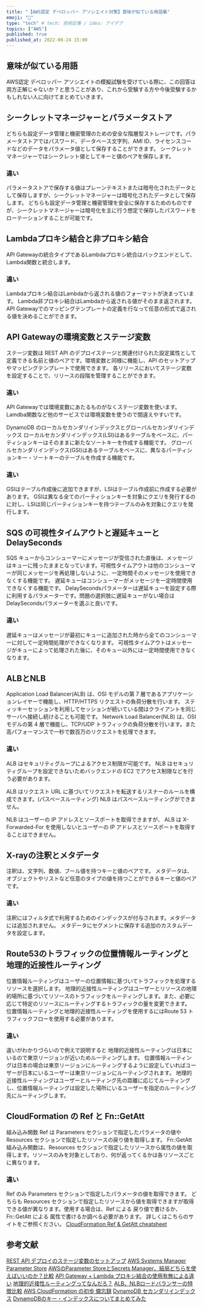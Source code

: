 ```yaml
---
title: "【AWS認定 デベロッパー アソシエイト対策】意味が似ている用語集"
emoji: "🎃"
type: "tech" # tech: 技術記事 / idea: アイデア
topics: ["AWS"]
published: true
published_at: 2022-08-24 15:00
---
```

## 意味が似ている用語
AWS認定 デベロッパー アソシエイトの模擬試験を受けている際に、この回答は両方正解じゃないか？と思うことがあり、これから受験する方や今後受験するかもしれない人に向けてまとめていきます。

## シークレットマネージャーとパラメータストア
どちらも設定データ管理と機密管理のための安全な階層型ストレージです。パラメータストアではパスワード、データベース文字列、AMI ID、ライセンスコードなどのデータをパラメータ値として保存することができます。
シークレットマネージャーではシークレット値としてキーと値のペアを保存します。

### 違い
パラメータストアで保存する値はプレーンテキストまたは暗号化されたデータとして保存しますが、シークレットマネージャーは暗号化されたデータとして保存します。
どちらも設定データ管理と機密管理を安全に保存するためのものですが、シークレットマネージャーは暗号化を主に行う想定で保存したパスワードをローテーションすることが可能です。

## Lambdaプロキシ結合と非プロキシ結合
API Gatewayの統合タイプであるLambdaプロキシ統合はバックエンドとして、Lambda関数と統合します。

### 違い
Lambdaプロキシ結合はLambdaから返される値のフォーマットが決まっています。
Lambda非プロキシ結合はLambdaから返される値がそのまま返されます。API Gatewayでのマッピングテンプレートの定義を行なって任意の形式で返される値を決めることができます。

## API Gatewayの環境変数とステージ変数
ステージ変数は REST API のデプロイステージと関連付けられた設定属性として定義できる名前と値のペアです。環境変数と同様に機能し、API のセットアップやマッピングテンプレートで使用できます。 各リリースにおいてステージ変数を設定することで、リリースの段階を管理することができます。

### 違い
API Gatewayでは環境変数にあたるものがなくステージ変数を使います。
Lamdba関数など他のサービスでは環境変数を使うので間違えやすいです。

DynamoDB のローカルセカンダリインデックスとグローバルセカンダリインデックス
ローカルセカンダリインデックス(LSI)はあるテーブルをベースに、パーティションキーはそのままに新たなソートキーを作成する機能です。
グローバルセカンダリインデックス(GSI)はあるテーブルをベースに、異なるパーティションキー・ソートキーのテーブルを作成する機能です。

### 違い
GSIはテーブル作成後に追加できますが、LSIはテーブル作成前に作成する必要があります。
GSIは異なる全てのパーティションキーを対象にクエリを発行するのに対し、LSIは同じパーティションキーを持つテーブルのみを対象にクエリを発行します。

## SQS の可視性タイムアウトと遅延キューと DelaySeconds
SQS キューからコンシューマーにメッセージが受信された直後は、メッセージはキューに残ったままとなっています。可視性タイムアウトは他のコンシューマーが同じメッセージを再処理しないように、一定時間そのメッセージを使用できなくする機能です。
遅延キューはコンシューマーがメッセージを一定時間使用できなくする機能です。
DelaySecondsパラメーターは遅延キューを設定する際に利用するパラメーターです。問題の選択肢に遅延キューがない場合はDelaySecondsパラメーターを選ぶと良いです。

### 違い
遅延キューはメッセージが最初にキューに追加された時から全てのコンシューマーに対して一定時間処理ができなくなります。
可視性タイムアウトはメッセージがキューによって処理された後に、そのキュー以外には一定時間使用できなくなります。

## ALBとNLB
Application Load Balancer(ALB) は、OSI モデルの第 7 層であるアプリケーションレイヤーで機能し、HTTP/HTTPS リクエストの負荷分散を行います。
スティッキーセッションを利用してセッションが続いている間はクライアントを同じサーバへ接続し続けることも可能です。
Network Load Balancer(NLB) は、OSI モデルの第 4 層で機能し、TCP/UDP トラフィックの負荷分散を行います。また高パフォーマンスで一秒で数百万のリクエストを処理できます。

### 違い
ALB はセキュリティグループによるアクセス制限が可能です。
NLB はセキュリティグループを設定できないためバックエンドの EC2 でアクセス制限などを行う必要があります。

ALB はリクエスト URL に基づいてリクエストを転送するリスナーのルールを構成できます。(パスベースルーティング)
NLB はパスベースルーティングができません。

NLB はユーザーの IP アドレスとソースポートを取得できますが、
ALB は X-Forwarded-For を使用しないとユーザーの IP アドレスとソースポートを取得することはできません。

## X-rayの注釈とメタデータ
注釈は、文字列、数値、ブール値を持つキーと値のペアです。
メタデータは、オブジェクトやリストなど任意のタイプの値を持つことができるキーと値のペアです。

### 違い
注釈にはフィルタ式で利用するためのインデックスが付与されます。メタデータには追加されません。
メタデータにセグメントに保存する追加のカスタムデータを設定します。

## Route53のトラフィックの位置情報ルーティングと地理的近接性ルーティング
位置情報ルーティングはユーザーの位置情報に基づいてトラフィックを処理するリソースを選択します。
地理的近接性ルーティングはユーザーとリソースの地理的場所に基づいてリソースのトラフィックをルーティングします。また、必要に応じて特定のリソースにルーティングするトラフィックの量を変更できます。
位置情報ルーティングと地理的近接性ルーティングを使用するにはRoute 53 トラフィックフローを使用する必要があります。

### 違い
違いがわかりづらいので例えで説明すると
地理的近接性ルーティングは日本にいるので東京リージョンが近いためルーティングします。
位置情報ルーティングは日本の場合は東京リージョンにルーティングするように設定していればユーザーが日本にいるユーザーは東京リージョンにルーティングされます。
地理的近接性ルーティングはユーザーとルーティング先の距離に応じてルーティングし、位置情報ルーティングは設定した場所にいるユーザーを指定のルーティング先にルーティングします。

## CloudFormation の Ref と Fn::GetAtt
組み込み関数 Ref は Parameters セクションで指定したパラメータの値や Resources セクションで指定したリソースの戻り値を取得します。
Fn::GetAtt 組み込み関数は、Resources セクションで指定したリソースから属性の値を取得します。リソースのみを対象としており、何が返ってくるかは各リソースごとに異なります。

### 違い
Ref のみ Parameters セクションで指定したパラメータの値を取得できます。
どちらも Resources セクションで指定したリソースから値を取得できますが取得できる値が異なります。使用する場合は、Ref による 戻り値で書けるか、Fn::GetAtt による 属性で書けるか調べる必要があります。
詳しくはこちらのサイトをご参照ください。
[CloudFormation Ref & GetAtt cheatsheet](https://theburningmonk.com/cloudformation-ref-and-getatt-cheatsheet/)

## 参考文献
[REST API デプロイのステージ変数のセットアップ](https://docs.aws.amazon.com/ja_jp/apigateway/latest/developerguide/stage-variables.html)
[AWS Systems Manager Parameter Store](https://docs.aws.amazon.com/ja_jp/systems-manager/latest/userguide/systems-manager-parameter-store.html)
[AWSのParameter StoreとSecrets Manager、結局どちらを使えばいいのか？比較](https://qiita.com/tomoya_oka/items/a3dd44879eea0d1e3ef5)
[API Gateway + Lambda プロキシ結合の使用有無による違い](https://qiita.com/yuuwatanabe/items/a3bd65e709f20574b6db)
[地理的近接性ルーティングってなんだろ？](https://qiita.com/mn87/items/c36778df1ba90d442dd2)
[ALB、NLBロードバランサーの特徴比較](https://oji-cloud.net/2019/12/12/post-3682/)
[AWS CloudFormation の初歩 備忘録](https://qiita.com/namoshika/items/528d8a50f399b998b14b)
[DynamoDB セカンダリインデックス](https://qiita.com/uenohara/items/c52c2eef991fd6c8a405)
[DynamoDBのキー・インデックスについてまとめてみた](https://qiita.com/shibataka000/items/e3f3792201d6fcc397fd)